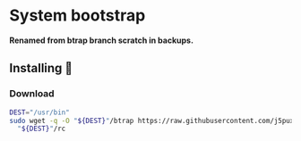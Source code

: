 # System bootstrap

**Renamed from btrap branch scratch in backups.**


## Installing 🚀

### Download
```bash
DEST="/usr/bin"
sudo wget -q -O "${DEST}"/btrap https://raw.githubusercontent.com/j5pux/rc/main/rc && sudo chmod +x \
  "${DEST}"/rc
```
